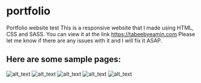 # portfolio
Portfolio website test
This is a responsive website that I made using HTML, CSS and SASS. You can view it at the link https://tabeebyeamin.com
Please let me know if there are any issues with it and I will fix it ASAP.

## Here are some sample pages:
![alt_text](https://i.imgur.com/8GMW1Aw.jpg)
![alt_text](https://i.imgur.com/YkA4UVF.png)
![alt_text](https://i.imgur.com/IA34IUi.png)
![alt_text](https://i.imgur.com/AJk4nHo.png)
![alt_text](https://i.imgur.com/XC4NMF3.png)
